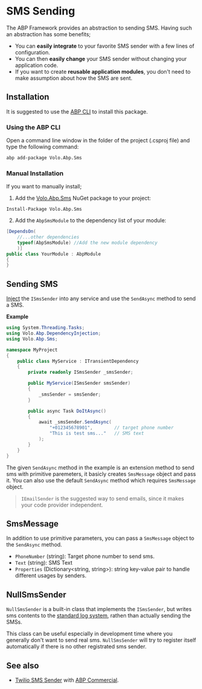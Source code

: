 ﻿# SMS Sending

The ABP Framework provides an abstraction to sending SMS. Having such an abstraction has some benefits;

- You can **easily integrate** to your favorite SMS sender with a few lines of configuration.
- You can then **easily change** your SMS sender without changing your application code.
- If you want to create **reusable application modules**, you don't need to make assumption about how the SMS are sent.

## Installation

It is suggested to use the [ABP CLI](CLI.md) to install this package.

### Using the ABP CLI

Open a command line window in the folder of the project (.csproj file) and type the following command:

```bash
abp add-package Volo.Abp.Sms
```

### Manual Installation

If you want to manually install;

1. Add the [Volo.Abp.Sms](https://www.nuget.org/packages/Volo.Abp.Sms) NuGet package to your project:

```
Install-Package Volo.Abp.Sms
```

2. Add the `AbpSmsModule` to the dependency list of your module:

```csharp
[DependsOn(
    //...other dependencies
    typeof(AbpSmsModule) //Add the new module dependency
    )]
public class YourModule : AbpModule
{
}
```

## Sending SMS

[Inject](Dependency-Injection.md) the `ISmsSender` into any service and use the `SendAsync` method to send a SMS.

**Example**

```csharp
using System.Threading.Tasks;
using Volo.Abp.DependencyInjection;
using Volo.Abp.Sms;

namespace MyProject
{
    public class MyService : ITransientDependency
    {
        private readonly ISmsSender _smsSender;

        public MyService(ISmsSender smsSender)
        {
            _smsSender = smsSender;
        }

        public async Task DoItAsync()
        {
            await _smsSender.SendAsync(
                "+012345678901",        // target phone number
                "This is test sms..."   // SMS text
            );
        }
    }
}
```

The given `SendAsync` method in the example is an extension method to send sms with primitive paremeters, it basicly creates `SmsMessage` object and pass it. You can also use the default `SendAsync` method which requires `SmsMessage` object.

> `IEmailSender` is the suggested way to send emails, since it makes your code provider independent.

## SmsMessage

In addition to use primitive parameters, you can pass a `SmsMessage` object to the `SendAsync` method.

- `PhoneNumber` (string): Target phone number to send sms.
- `Text` (string): SMS Text
- `Properties` (Dictionary<string, string>): string key-value pair to handle different usages by senders.

## NullSmsSender

`NullSmsSender` is a built-in class that implements the `ISmsSender`, but writes sms contents to the [standard log system](Logging.md), rathen than actually sending the SMSs.

This class can be useful especially in development time where you generally don't want to send real sms.
`NullSmsSender` will try to register itself automatically if there is no other registrated sms sender.

## See also

- [Twilio SMS Sender](https://docs.abp.io/en/commercial/latest/modules/twilio-sms) with [ABP Commercial](https://commercial.abp.io/).
